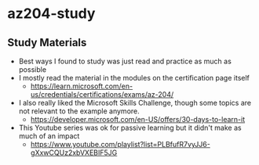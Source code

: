 # az204-study

## Study Materials

- Best ways I found to study was just read and practice as much as possible
- I mostly read the material in the modules on the certification page itself
  - https://learn.microsoft.com/en-us/credentials/certifications/exams/az-204/
- I also really liked the Microsoft Skills Challenge, though some topics are not relevant to the example anymore.
  - https://developer.microsoft.com/en-US/offers/30-days-to-learn-it
- This Youtube series was ok for passive learning but it didn't make as much of an impact
  - https://www.youtube.com/playlist?list=PLBfufR7vyJJ6-gXxwCQUz2xbVXEBIF5JG
